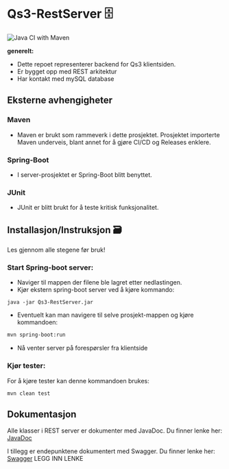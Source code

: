 # Qs3-RestServer 🗄️
![Java CI with Maven](https://github.com/IoT-Students/QS3-RestServer/actions/workflows/maven.yml/badge.svg)

**generelt:**

- Dette repoet representerer backend for Qs3 klientsiden.
- Er bygget opp med REST arkitektur
- Har kontakt med mySQL database 

## Eksterne avhengigheter

### Maven
- Maven er brukt som rammeverk i dette prosjektet. Prosjektet importerte Maven underveis, blant annet for å gjøre CI/CD og Releases enklere.

### Spring-Boot
- I server-prosjektet er Spring-Boot blitt benyttet. 

### JUnit
- JUnit er blitt brukt for å teste kritisk funksjonalitet.


## Installasjon/Instruksjon 🗃️

Les gjennom alle stegene før bruk!

### Start Spring-boot server:

- Naviger til mappen der filene ble lagret etter nedlastingen.
- Kjør ekstern spring-boot server ved å kjøre kommando:
```
java -jar Qs3-RestServer.jar
```
- Eventuelt kan man navigere til selve prosjekt-mappen og kjøre kommandoen:

```bash
mvn spring-boot:run 
```

- Nå venter server på forespørsler fra klientside

### Kjør tester:
For å kjøre tester kan denne kommandoen brukes:
```
mvn clean test
```

## Dokumentasjon
Alle klasser i REST server er dokumenter med JavaDoc. Du finner lenke her: [JavaDoc](https://magnus-farstad.github.io/Qs3-Docs/)

I tillegg er endepunktene dokumentert med Swagger. Du finner lenke her: [Swagger]() LEGG INN LENKE
